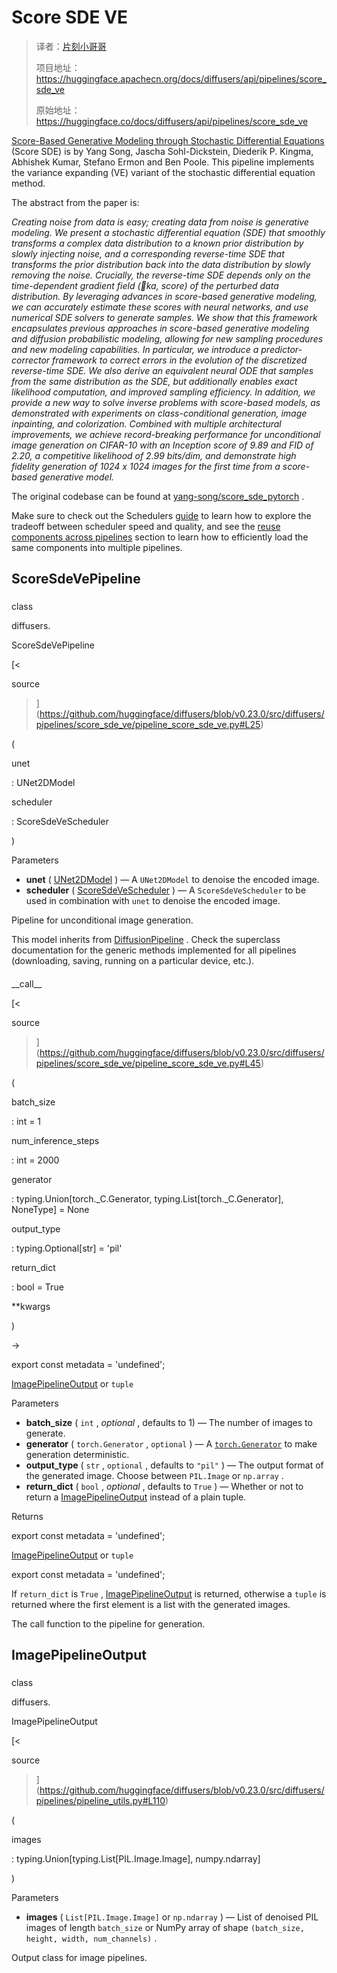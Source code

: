 # Score SDE VE

> 译者：[片刻小哥哥](https://github.com/jiangzhonglian)
>
> 项目地址：<https://huggingface.apachecn.org/docs/diffusers/api/pipelines/score_sde_ve>
>
> 原始地址：<https://huggingface.co/docs/diffusers/api/pipelines/score_sde_ve>



[Score-Based Generative Modeling through Stochastic Differential Equations](https://huggingface.co/papers/2011.13456) 
 (Score SDE) is by Yang Song, Jascha Sohl-Dickstein, Diederik P. Kingma, Abhishek Kumar, Stefano Ermon and Ben Poole. This pipeline implements the variance expanding (VE) variant of the stochastic differential equation method.
 



 The abstract from the paper is:
 



*Creating noise from data is easy; creating data from noise is generative modeling. We present a stochastic differential equation (SDE) that smoothly transforms a complex data distribution to a known prior distribution by slowly injecting noise, and a corresponding reverse-time SDE that transforms the prior distribution back into the data distribution by slowly removing the noise. Crucially, the reverse-time SDE depends only on the time-dependent gradient field (ka, score) of the perturbed data distribution. By leveraging advances in score-based generative modeling, we can accurately estimate these scores with neural networks, and use numerical SDE solvers to generate samples. We show that this framework encapsulates previous approaches in score-based generative modeling and diffusion probabilistic modeling, allowing for new sampling procedures and new modeling capabilities. In particular, we introduce a predictor-corrector framework to correct errors in the evolution of the discretized reverse-time SDE. We also derive an equivalent neural ODE that samples from the same distribution as the SDE, but additionally enables exact likelihood computation, and improved sampling efficiency. In addition, we provide a new way to solve inverse problems with score-based models, as demonstrated with experiments on class-conditional generation, image inpainting, and colorization. Combined with multiple architectural improvements, we achieve record-breaking performance for unconditional image generation on CIFAR-10 with an Inception score of 9.89 and FID of 2.20, a competitive likelihood of 2.99 bits/dim, and demonstrate high fidelity generation of 1024 x 1024 images for the first time from a score-based generative model.* 




 The original codebase can be found at
 [yang-song/score\_sde\_pytorch](https://github.com/yang-song/score_sde_pytorch) 
.
 




 Make sure to check out the Schedulers
 [guide](../../using-diffusers/schedulers) 
 to learn how to explore the tradeoff between scheduler speed and quality, and see the
 [reuse components across pipelines](../../using-diffusers/loading#reuse-components-across-pipelines) 
 section to learn how to efficiently load the same components into multiple pipelines.
 


## ScoreSdeVePipeline




### 




 class
 

 diffusers.
 

 ScoreSdeVePipeline




[<
 

 source
 

 >](https://github.com/huggingface/diffusers/blob/v0.23.0/src/diffusers/pipelines/score_sde_ve/pipeline_score_sde_ve.py#L25)



 (
 


 unet
 
 : UNet2DModel
 




 scheduler
 
 : ScoreSdeVeScheduler
 



 )
 


 Parameters
 




* **unet** 
 (
 [UNet2DModel](/docs/diffusers/v0.23.0/en/api/models/unet2d#diffusers.UNet2DModel) 
 ) —
A
 `UNet2DModel` 
 to denoise the encoded image.
* **scheduler** 
 (
 [ScoreSdeVeScheduler](/docs/diffusers/v0.23.0/en/api/schedulers/score_sde_ve#diffusers.ScoreSdeVeScheduler) 
 ) —
A
 `ScoreSdeVeScheduler` 
 to be used in combination with
 `unet` 
 to denoise the encoded image.


 Pipeline for unconditional image generation.
 



 This model inherits from
 [DiffusionPipeline](/docs/diffusers/v0.23.0/en/api/pipelines/overview#diffusers.DiffusionPipeline) 
. Check the superclass documentation for the generic methods
implemented for all pipelines (downloading, saving, running on a particular device, etc.).
 



#### 




 \_\_call\_\_




[<
 

 source
 

 >](https://github.com/huggingface/diffusers/blob/v0.23.0/src/diffusers/pipelines/score_sde_ve/pipeline_score_sde_ve.py#L45)



 (
 


 batch\_size
 
 : int = 1
 




 num\_inference\_steps
 
 : int = 2000
 




 generator
 
 : typing.Union[torch.\_C.Generator, typing.List[torch.\_C.Generator], NoneType] = None
 




 output\_type
 
 : typing.Optional[str] = 'pil'
 




 return\_dict
 
 : bool = True
 




 \*\*kwargs
 




 )
 

 →
 



 export const metadata = 'undefined';
 

[ImagePipelineOutput](/docs/diffusers/v0.23.0/en/api/pipelines/ddim#diffusers.ImagePipelineOutput) 
 or
 `tuple` 


 Parameters
 




* **batch\_size** 
 (
 `int` 
 ,
 *optional* 
 , defaults to 1) —
The number of images to generate.
* **generator** 
 (
 `torch.Generator` 
 ,
 `optional` 
 ) —
A
 [`torch.Generator`](https://pytorch.org/docs/stable/generated/torch.Generator.html)
 to make
generation deterministic.
* **output\_type** 
 (
 `str` 
 ,
 `optional` 
 , defaults to
 `"pil"` 
 ) —
The output format of the generated image. Choose between
 `PIL.Image` 
 or
 `np.array` 
.
* **return\_dict** 
 (
 `bool` 
 ,
 *optional* 
 , defaults to
 `True` 
 ) —
Whether or not to return a
 [ImagePipelineOutput](/docs/diffusers/v0.23.0/en/api/pipelines/ddim#diffusers.ImagePipelineOutput) 
 instead of a plain tuple.




 Returns
 




 export const metadata = 'undefined';
 

[ImagePipelineOutput](/docs/diffusers/v0.23.0/en/api/pipelines/ddim#diffusers.ImagePipelineOutput) 
 or
 `tuple` 




 export const metadata = 'undefined';
 




 If
 `return_dict` 
 is
 `True` 
 ,
 [ImagePipelineOutput](/docs/diffusers/v0.23.0/en/api/pipelines/ddim#diffusers.ImagePipelineOutput) 
 is returned, otherwise a
 `tuple` 
 is
returned where the first element is a list with the generated images.
 



 The call function to the pipeline for generation.
 


## ImagePipelineOutput




### 




 class
 

 diffusers.
 

 ImagePipelineOutput




[<
 

 source
 

 >](https://github.com/huggingface/diffusers/blob/v0.23.0/src/diffusers/pipelines/pipeline_utils.py#L110)



 (
 


 images
 
 : typing.Union[typing.List[PIL.Image.Image], numpy.ndarray]
 



 )
 


 Parameters
 




* **images** 
 (
 `List[PIL.Image.Image]` 
 or
 `np.ndarray` 
 ) —
List of denoised PIL images of length
 `batch_size` 
 or NumPy array of shape
 `(batch_size, height, width, num_channels)` 
.


 Output class for image pipelines.